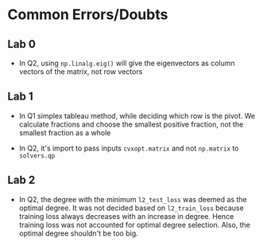 # Common Errors/Doubts

## Lab 0

- In Q2, using ```np.linalg.eig()``` will give the eigenvectors as column vectors of the matrix, not row vectors

## Lab 1

- In Q1 simplex tableau method, while deciding which row is the pivot. We calculate fractions and choose the smallest positive fraction, not the smallest fraction as a whole

- In Q2, it's import to pass inputs ```cvxopt.matrix``` and not ```np.matrix``` to ```solvers.qp```

## Lab 2

- In Q2, the degree with the minimum ```l2_test_loss``` was deemed as the optimal degree. It was not decided based on ```l2_train_loss``` because training loss always decreases with an increase in degree. Hence training loss was not accounted for optimal degree selection. Also, the optimal degree shouldn't be too big.
